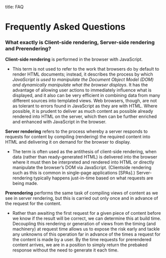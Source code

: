 <frontmatter>
  title: FAQ
</frontmatter>

<br>

# Frequently Asked Questions 

### What exactly is Client-side rendering, Server-side rendering and Prerendering?

**Client-side rendering** is performed in the browser with JavaScript. 
* This term is not used to refer to the work that browsers do by default to render HTML documents; instead, it describes the process
by which *JavaScript is used to manipulate the Document Object Model (DOM) and dynamically manipulate what the browser displays*. 
It has the advantage of allowing user actions to immediately influence what is displayed, and it also can be very efficient in combining data from many different sources into templated views. Web browsers, though, are not as tolerant to errors found in JavaScript as
they are with HTML. Where possible, it is prudent to deliver as much content as possible already rendered into HTML on the
server, which then can be further enriched and enhanced with JavaScript in the browser.


**Server rendering** refers to the process whereby a server responds to requests for content by compiling (rendering) the required content
into HTML and delivering it on demand for the browser to display. 
* The term is often used as the antithesis of client-side rendering,
when data (rather than ready-generated HTML) is delivered into the browser where it must then be interpreted and rendered into HTML
or directly manipulate the browser’s DOM via JavaScript. (Clientside rendering such as this is common in single-page applications
[SPAs].) Server-rendering typically happens just-in-time based on what requests are being made.


**Prerendering** performs the same task of compiling views of content as we see in server rendering, but this is carried out only once and in advance of the request for the content. 
* Rather than awaiting the first request for a given piece of content before we know if the result will
be correct, we can determine this at build time. Decoupling this rendering or generation of views from the timing
(and machinery) at request time allows us to expose the risk early and tackle any unknowns of this operation far in advance of the
times a request for the content is made by a user. By the time requests for prerendered content arrives, we are in a position to simply return the prebaked response without the need to generate it each time.
